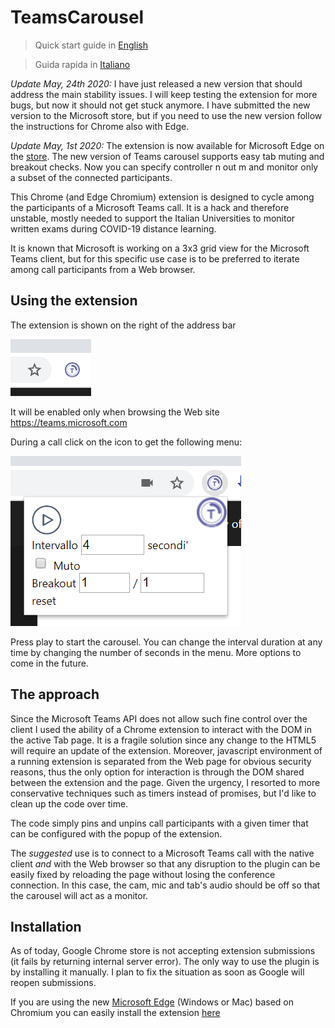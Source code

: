# TeamsCarousel

> Quick start guide in [English](packages/quickstart-en.md)

> Guida rapida in [Italiano](packages/quickstart-it.md)

*Update May, 24th 2020:* I have just released a new version that should address the main stability issues. I will keep testing the extension for more bugs, but now it should not get stuck anymore. I have submitted the new version to the Microsoft store, but if you need to use the new version follow the instructions for Chrome also with Edge.

*Update May, 1st 2020:* The extension is now available for Microsoft Edge on the [store](https://microsoftedge.microsoft.com/addons/detail/oaoljfeoolhboidooldgbnefaeicneml). The new version of Teams carousel supports easy tab muting and breakout checks. Now you can specify controller n out m and monitor only a subset of the connected participants.

This Chrome (and Edge Chromium) extension is designed to cycle among the participants of a Microsoft Teams call. It is a hack and therefore unstable, mostly needed to support the Italian Universities to monitor written exams during COVID-19 distance learning.

It is known that Microsoft is working on a 3x3 grid view for the Microsoft Teams client, but for this specific use case is to be preferred to iterate among call participants from a Web browser.

## Using the extension

The extension is shown on the right of the address bar

![Image](https://github.com/Unipisa/TeamsCarousel/raw/master/img/img1.png)

It will be enabled only when browsing the Web site https://teams.microsoft.com

During a call click on the icon to get the following menu:

![Image](https://github.com/Unipisa/TeamsCarousel/raw/master/img/img2.png)

Press play to start the carousel. You can change the interval duration at any time by changing the number of seconds in the menu. More options to come in the future.

## The approach
Since the Microsoft Teams API does not allow such fine control over the client I used the ability of a Chrome extension to interact with the DOM in the active Tab page. It is a fragile solution since any change to the HTML5 will require an update of the extension. Moreover, javascript environment of a running extension is separated from the Web page for obvious security reasons, thus the only option for interaction is through the DOM shared between the extension and the page. Given the urgency, I resorted to more conservative techniques such as timers instead of promises, but I'd like to clean up the code over time.

The code simply pins and unpins call participants with a given timer that can be configured with the popup of the extension.

The *suggested* use is to connect to a Microsoft Teams call with the native client *and* with the Web browser so that any disruption to the plugin can be easily fixed by reloading the page without losing the conference connection. In this case, the cam, mic and tab's audio should be off so that the carousel will act as a monitor.

## Installation
As of today, Google Chrome store is not accepting extension submissions (it fails by returning internal server error). The only way to use the plugin is by installing it manually. I plan to fix the situation as soon as Google will reopen submissions.

If you are using the new [Microsoft Edge](https://www.microsoft.com/edge) (Windows or Mac) based on Chromium you can easily install the extension [here](https://microsoftedge.microsoft.com/addons/detail/oaoljfeoolhboidooldgbnefaeicneml)
